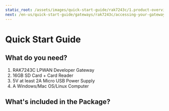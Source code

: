 ```yaml
---
static_root: /assets/images/quick-start-guide/rak7243c/1.product-overview/2.quick-start
next: /en-us/quick-start-guide/gateways/rak7243c/accessing-your-gateway/#accessing-your-gateway
---
```


# Quick Start Guide

<rk-img
  :src="`${$frontmatter.static_root}/1.s9bghtz7l7a7ivpbkwce.jpg`"
  width="80%"
  figure-number="1"
  caption="Raspberry Pi , RAK2013, and RAK2245 Pi Hat"
/>

## What do you need?

1. RAK7243C LPWAN Developer Gateway
2. 16GB SD Card + Card Reader
3. 5V at least 2A Micro USB Power Supply
4. A Windows/Mac OS/Linux Computer

<rk-btn
  src="https://store.rakwireless.com/products/rak7243c-pilot-gateway"
  label="Buy a RAK7243C LPWAN Developer Gateway"
  _blank
/>

## What's included in the Package?

<rk-img
  :src="`${$frontmatter.static_root}/2.yz9s7avmxpv9kaff5uze.png`"
  width="100%"
  figure-number="2"
  caption="What's Included in the Package"
/>
